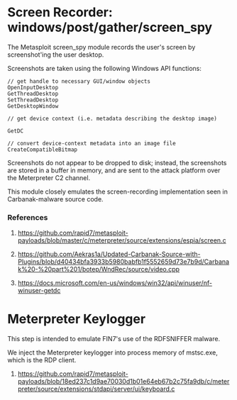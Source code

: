 
# Screen Recorder: windows/post/gather/screen_spy

The Metasploit screen_spy module records the user's screen by screenshot'ing the user desktop.

Screenshots are taken using the following Windows API functions:

```
// get handle to necessary GUI/window objects
OpenInputDesktop
GetThreadDesktop
SetThreadDesktop
GetDesktopWindow

// get device context (i.e. metadata describing the desktop image)

GetDC

// convert device-context metadata into an image file
CreateCompatibleBitmap
```

Screenshots do not appear to be dropped to disk; instead, the screenshots are stored in a buffer in memory, and are sent to the attack platform over the Meterpreter C2 channel.

This module closely emulates the screen-recording implementation seen in Carbanak-malware source code.

### References

1. <https://github.com/rapid7/metasploit-payloads/blob/master/c/meterpreter/source/extensions/espia/screen.c>

2. <https://github.com/Aekras1a/Updated-Carbanak-Source-with-Plugins/blob/d40434bfa3933b5980babfb1f5552659d73e7b9d/Carbanak%20-%20part%201/botep/WndRec/source/video.cpp>

3. <https://docs.microsoft.com/en-us/windows/win32/api/winuser/nf-winuser-getdc>

# Meterpreter Keylogger

This step is intended to emulate FIN7's use of the RDFSNIFFER malware.

We inject the Meterpreter keylogger into process memory of mstsc.exe, which is the RDP client.

1. <https://github.com/rapid7/metasploit-payloads/blob/18ed237c1d9ae70030d1b01e64eb67b2c75fa9db/c/meterpreter/source/extensions/stdapi/server/ui/keyboard.c>

